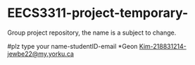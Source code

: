 # EECS3311-project-temporary-
Group project repository, the name is a subject to change.


#plz type your name-studentID-email
	*Geon Kim-218831214-jewbe22@my.yorku.ca
